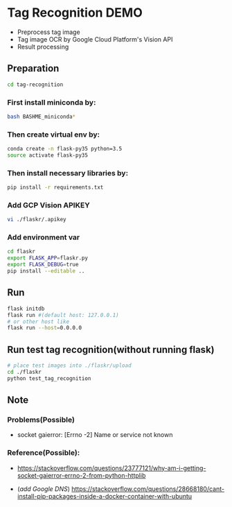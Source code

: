 # Tag Recognition DEMO

- Preprocess tag image
- Tag image OCR by Google Cloud Platform's Vision API 
- Result processing

## Preparation
```bash
cd tag-recognition
```

### First install miniconda by:
```bash
bash BASHME_miniconda*
```

### Then create virtual env by:
```bash
conda create -n flask-py35 python=3.5
source activate flask-py35
```

### Then install necessary libraries by:
```bash
pip install -r requirements.txt
```

### Add GCP Vision APIKEY
```bash
vi ./flaskr/.apikey
```

### Add environment var
```bash
cd flaskr
export FLASK_APP=flaskr.py
export FLASK_DEBUG=true
pip install --editable ..
```

## Run
```bash
flask initdb
flask run #(default host: 127.0.0.1)
# or other host like
flask run --host=0.0.0.0
```

## Run test tag recognition(without running flask)
```bash
# place test images into ./flaskr/upload
cd ./flaskr
python test_tag_recognition
```

## Note
### Problems(Possible)
- socket gaierror: \[Errno -2\] Name or service not known

### Reference(Possible):

- https://stackoverflow.com/questions/23777121/why-am-i-getting-socket-gaierror-errno-2-from-python-httplib

- (*add Google DNS*) https://stackoverflow.com/questions/28668180/cant-install-pip-packages-inside-a-docker-container-with-ubuntu

